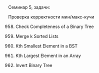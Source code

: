 Семинар 5, задачи:

Проверка корректности мин/макс-кучи

958. Check Completeness of a Binary Tree

23. Merge k Sorted Lists

230. Kth Smallest Element in a BST

215. Kth Largest Element in an Array

226. Invert Binary Tree

